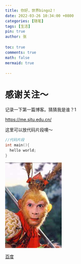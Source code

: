 ```yaml
---
title: 你好，世界bingo2！
date: 2022-03-26 10:34:00 +0800
categories: [随笔]
tags: [生活]
pin: true
author: 张

toc: true
comments: true
math: false
mermaid: true

---
```


# 感谢关注～ 
记录一下第一篇博客。猜猜我是谁？1

https://me.sjtu.edu.cn/

这里可以放代码片段噢～
```c++
//代码片段
int main(){
  hello world;
}
```
![image-wukong](/assets/blog_res/2021-03-30-hello-world.assets/wukong.jpg)


<a href="https://www.baidu.com" target="_blank">百度</a>